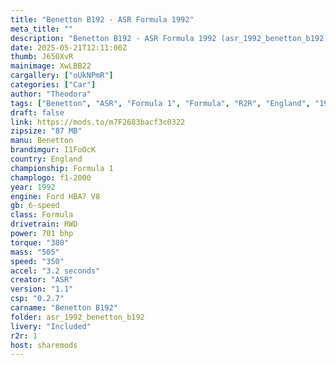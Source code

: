```yaml
---
title: "Benetton B192 - ASR Formula 1992"
meta_title: ""
description: "Benetton B192 - ASR Formula 1992 (asr_1992_benetton_b192) by ASR"
date: 2025-05-21T12:11:00Z
thumb: J650XvR
mainimage: XwLBB22
cargallery: ["oUkNPmR"]
categories: ["Car"]
author: "Theodora"
tags: ["Benetton", "ASR", "Formula 1", "Formula", "R2R", "England", "1992"]
draft: false
link: https://mods.to/m7F2683bacf3c0322
zipsize: "87 MB"
manu: Benetton
brandimgur: I1FoOcK
country: England
championship: Formula 1
champlogo: f1-2000
year: 1992
engine: Ford HBA7 V8
gb: 6-speed
class: Formula
drivetrain: RWD
power: 701 bhp 
torque: "380"
mass: "505"
speed: "350"
accel: "3.2 seconds"
creator: "ASR"
version: "1.1"
csp: "0.2.7"
carname: "Benetton B192"
folder: asr_1992_benetton_b192
livery: "Included"
r2r: 1
host: sharemods
---
```

